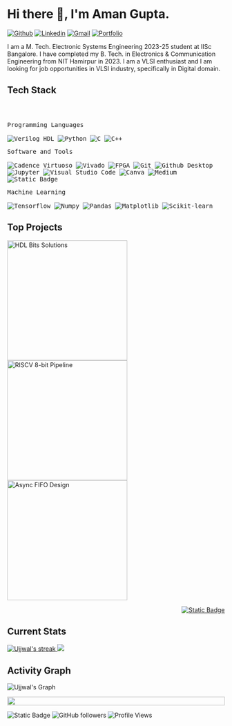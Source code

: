 <h1>Hi there 👋, I'm Aman Gupta.</h1>

<!-- Header Links -->
[![Github](https://img.shields.io/badge/-Github-000?style=flat&logo=Github&logoColor=white)](https://github.com/ujjwal-2001)
[![Linkedin](https://img.shields.io/badge/-LinkedIn-blue?style=flat&logo=Linkedin&logoColor=white)](https://www.linkedin.com/in/ujjwal-chaudhary-4436701aa/)
[![Gmail](https://img.shields.io/badge/-Gmail-red?style=flat&logo=Gmail&logoColor=white)](ujjwal.chaudhary071@gmail.com)
[![Portfolio](https://img.shields.io/badge/-Portfolio-red?style=flat&logo=appveyor&logoColor=white)](https://ujjwal2001.github.io/Portfolio/)

<!-- Short Bio -->
<!-- </samp> for  -->
I am a M. Tech. Electronic Systems Engineering 2023-25 student at IISc Bangalore. I have completed my B. Tech. in Electronics & Communication Engineering from NIT Hamirpur in 2023. I am a VLSI enthusiast and I am looking for job opportunities in VLSI industry, specifically in Digital domain.
<!-- Tech Stack -->

<h2>Tech Stack</h2>

<div>
	<p style="display: inline-block;">
	<p>
		<kbd>
			<kbd>Programming Languages</kbd>
			<br>
			<br>
      <img alt="Verilog HDL" src="https://img.shields.io/badge/Verilog_HDL-blue">
			<img alt="Python" src="https://img.shields.io/badge/Python-05122A?style=flat&logo=python">
			<img alt="C" src="https://img.shields.io/badge/C-05122A?logo=c&style=flat">
			<img alt="C++" src="https://img.shields.io/badge/C%2B%2B-05122A?logo=cplusplus&style=flat">
		</kbd>
	</p>
	<p>
		<kbd>
			<kbd>Software and Tools</kbd>
			<br>
			<br>
      <img alt="Cadence Virtuoso" src="https://img.shields.io/badge/Cadence_Virtuoso-blue">
      <img alt="Vivado" src="https://img.shields.io/badge/Vivado-blue">
      <img alt="FPGA" src="https://img.shields.io/badge/FPGA-blue">
			<img alt="Git" src="https://img.shields.io/badge/Git-05122A?style=flat&logo=Git">
			<img alt="Github Desktop" src="https://img.shields.io/badge/Github%20Desktop-05122A?style=flat&logo=Github">
			<img alt="Jupyter" src="https://img.shields.io/badge/Jupyter-05122A?style=flat&logo=Jupyter">
			<img alt="Visual Studio Code" src="https://img.shields.io/badge/Visual%20Studio%20Code-05122A?style=flat&logo=Visual%20Studio%20Code">
			<img alt="Canva" src="https://img.shields.io/badge/Canva-05122A?style=flat&logo=Canva">
			<img alt="Medium" src="https://img.shields.io/badge/Medium-05122A?style=flat&logo=Medium">
			<img alt="Static Badge" src="https://img.shields.io/badge/Google%20Colab-05122A?style=flat&logo=Google%20Colab">
		</kbd>
	</p>
  <p>
		<kbd>
			<kbd>Machine Learning</kbd>
			<br>
			<br>
			<img alt="Tensorflow" src="https://img.shields.io/badge/Tensorflow-05122A?style=flat&logo=tensorflow">
			<img alt="Numpy" src="https://img.shields.io/badge/Numpy-05122A?style=flat&logo=numpy">
			<img alt="Pandas" src="https://img.shields.io/badge/Pandas-05122A?style=flat&logo=Pandas">
			<img alt="Matplotlib" src="https://img.shields.io/badge/Matplotlib-05122A?style=flat">
			<img alt="Scikit-learn" src="https://img.shields.io/badge/Scikit--learn-05122A?style=flat&logo=Scikit-learn">
		</kbd>
	</p>
        </p>
</div>

<!-- Licenses & certifications -->



<!-- Top Projects List -->

<h2>Top Projects</h2>
<p>
  <a href="https://github.com/ujjwal-2001/HDL-Bits-Solutions">
    <img width="278" src="https://github-readme-stats.vercel.app/api/pin/?username=ujjwal-2001&repo=HDL-Bits-Solutions&theme=dark&bg_color=0D1017&title_color=E8EDF3&hide_border=false&icon_color=E8EDF3&show_icons=false&border_radius=0" alt="HDL Bits Solutions"></a>
  <a href="https://github.com/ujjwal-2001/RISCV_8bit_pipeline">
    <img width="278" src="https://github-readme-stats.vercel.app/api/pin/?username=ujjwal-2001&repo=RISCV_8bit_pipeline&theme=dark&bg_color=0D1017&title_color=E8EDF3&hide_border=false&icon_color=E8EDF3&show_icons=false&border_radius=0" alt="RISCV 8-bit Pipeline"></a>
<a href="https://github.com/ujjwal-2001/Async_FIFO_Design">
    <img width="278" src="https://github-readme-stats.vercel.app/api/pin/?username=ujjwal-2001&repo=Async_FIFO_Design&theme=dark&bg_color=0D1017&title_color=E8EDF3&hide_border=false&icon_color=E8EDF3&show_icons=false&border_radius=0" alt="Async FIFO Design"></a>
  </br>

  
  </p>
  <p align="right">
    <a href="https://github.com/amangupta143?tab=repositories"><img alt="Static Badge" src="https://img.shields.io/badge/All%20Projects-05122A?style=flat-square"></a>
  </p>


<!-- Current Stats card -->

<h2>Current Stats</h2>

<div>
<a href="https://github.com/ujjwal-2001">
    <img alt="Ujjwal's streak" src="https://github-readme-streak-stats-9m8ugfa77-denvercoder1.vercel.app/?user=ujjwal-2001&theme=monokai-metallian&border_radius=0&card_width=417&card_height=194&background=0D1017&fire=E8EDF3&currStreakNum=E8EDF3&sideNums=E8EDF3&currStreakLabel=E8EDF3&sideLabels=E8EDF3F0&dates=E8EDF3D5&ring=E8EDF3F0&card_width=400&card_height=195"/>
</a>
<a href="https://github.com/ujjwal-2001">
    <img src="https://github-readme-stats.vercel.app/api?username=ujjwal-2001&show_icons=true&bg_color=0D1017&border_radius=0&text_color=E8EDF3D5&title_color=E8EDF3&icon_color=E8EDF3&hide_border=false&card_width=414&card_height=195"/>
</a>
</div>



<!-- Activity Graph card -->

<h2>Activity Graph</h2>

![Ujjwal's Graph](https://github-readme-activity-graph.vercel.app/graph?username=ujjwal-2001&custom_title=Ujjwal's%20GitHub%20Activity%20Graph&bg_color=0d1017&color=e8edf3&line=e8edf3&point=e8edf3&area_color=FFFFFF&title_color=FFFFFF&area=true)

<img src="https://i.imgur.com/dBaSKWF.gif" height="20" width="100%">

![Static Badge](https://img.shields.io/badge/Thanks%20for%20visiting!-05122A)
![GitHub followers](https://img.shields.io/github/followers/ujjwal-2001?style=flat&logo=github&color=05122A&labelColor=05122A)
![Profile Views](https://komarev.com/ghpvc/?username=ujjwal-2001&style=flat&labelolor=05122A&color=05122A)




